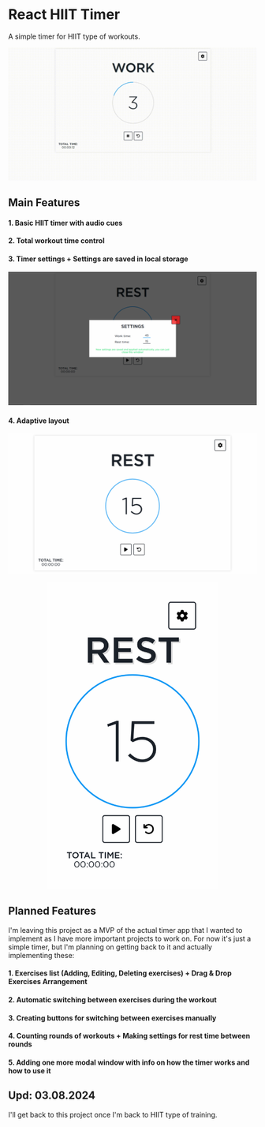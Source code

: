 # React HIIT Timer

A simple timer for HIIT type of workouts.

![Timer GIF](screenshots/1.gif)

## Main Features

#### 1. Basic HIIT timer with audio cues
#### 2. Total workout time control
#### 3. Timer settings + Settings are saved in local storage

![Timer Settings](screenshots/2.png)

#### 4. Adaptive layout

![Adaptive Layout](screenshots/3.png)
<p align="center">
  <img src="screenshots/4.png" width="350">
</p>

## Planned Features

I'm leaving this project as a MVP of the actual timer app that I wanted to implement as I have more important projects to work on. For now it's just a simple timer, but I'm planning on getting back to it and actually implementing these:

#### 1. Exercises list (Adding, Editing, Deleting exercises) + Drag & Drop Exercises Arrangement
#### 2. Automatic switching between exercises during the workout
#### 3. Creating buttons for switching between exercises manually
#### 4. Counting rounds of workouts + Making settings for rest time between rounds
#### 5. Adding one more modal window with info on how the timer works and how to use it

## Upd: 03.08.2024

I'll get back to this project once I'm back to HIIT type of training.
